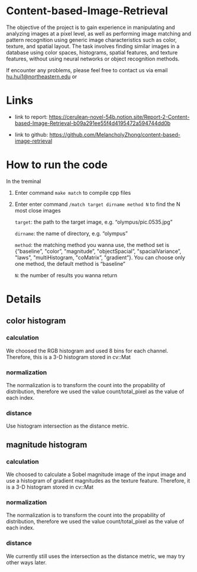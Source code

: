 # Content-based-Image-Retrieval

The objective of the project is to gain experience in manipulating and analyzing images at a pixel level, as well as performing image matching and pattern recognition using generic image characteristics such as color, texture, and spatial layout. The task involves finding similar images in a database using color spaces, histograms, spatial features, and texture features, without using neural networks or object recognition methods.

If encounter any problems, please feel free to contact us via email hu.hui1@northeastern.edu or 
# Links

- link to report: https://cerulean-novel-54b.notion.site/Report-2-Content-based-Image-Retrieval-b09a291ee55f4d4195472a594744dd0b

- link to github: https://github.com/MelancholyZhong/content-based-image-retrieval

# How to run the code

In the treminal 

1. Enter command `make match` to compile cpp files
2. Enter enter command `/match target dirname method N` to find the N most close images
    
    `target`: the path to the target image, e.g. “olympus/pic.0535.jpg”
    
    `dirname`: the name of directory, e.g. “olympus”
    
    `method`: the matching method you wanna use, the  method set is {”baseline”, "color”, "magnitude”, "objectSpacial”, "spacialVariance”, "laws”, "multiHistogram, "coMatrix”, "gradient”}. You can choose only one method, the default method is “baseline”
    
    `N`: the number of results you wanna return

# Details 
## color histogram

### calculation

We choosed the RGB histogram and used 8 bins for each channel. Therefore, this is a 3-D histogram stored in cv::Mat

### normalization

The normalization is to transform the count into the propability of distribution, therefore we used the value count/total_pixel as the value of each index.

### distance

Use histogram intersection as the distance metric.

## magnitude histogram

### calculation

We choosed to calculate a Sobel magnitude image of the input image and use a histogram of gradient magnitudes as the texture feature. Therefore, it is a 3-D histogram stored in cv::Mat

### normalization

The normalization is to transform the count into the propability of distribution, therefore we used the value count/total_pixel as the value of each index.

### distance

We currently still uses the intersection as the distance metric, we may try other ways later.
